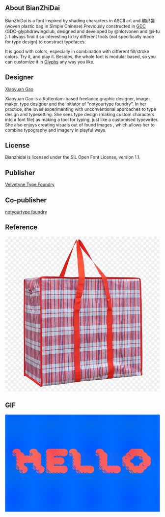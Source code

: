 ## About BianZhiDai

BianZhiDai is a font inspired by shading characters in ASCII art and 编织袋 (woven plastic bag in Simple Chinese).Previously constructed in [GDC](http://glyphdrawing.club) (GDC-glyphdrawingclub, designed and developed by @hlotvonen and @i-tu ). I always find it so interesting to try different tools (not specifically made for type design) to construct typefaces.

It is good with colors, especially in combination with different fill/stroke colors. Try it, and play it. Besides, the whole font is modular based, so you can customize it in [Glyphs](https://glyphsapp.com/) any way you like.


## Designer

[Xiaoyuan Gao](https://notyourtype.nl)

Xiaoyuan Gao is a Rotterdam-based freelance graphic designer, image-maker, type designer and the initiator of “notyourtype foundry”. In her practice, she loves experimenting with unconventional approaches to type design and typesetting. She sees type design (making custom characters into a font file) as making a tool for typing, just like a customised typewriter. She also enjoys creating visuals out of found images , which allows her to combine typography and imagery in playful ways.

## License 

Bianzhidai is licensed under the SIL Open Font License, version 1.1.

## Publisher

[Velvetyne Type Foundry](https://velvetyne.fr/)

## Co-publisher
[notyourtype foundry](https://notyourtype.nl)

## Reference 

![alt text](documentation/specimen/imgs/eg.webp "Title")

## GIF
![alt text](hello.gif "Variable Preview")
